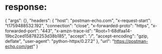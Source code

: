 # response:

{
    "args": {},
    "headers": {
        "host": "postman-echo.com",
        "x-request-start": "t1759488532.192",
        "connection": "close",
        "x-forwarded-proto": "https",
        "x-forwarded-port": "443",
        "x-amzn-trace-id": "Root=1-68dfaa14-19bc2ced158782253d38b185",
        "accept": "*/*",
        "accept-encoding": "gzip, deflate",
        "user-agent": "python-httpx/0.27.2"
    },
    "url": "https://postman-echo.com/get"
}
